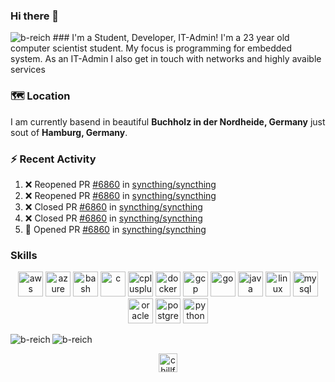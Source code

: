 ### Hi there 👋
<img src="https://komarev.com/ghpvc/?username=b-reich" alt="b-reich" />
### I'm a Student, Developer, IT-Admin!
I'm a 23 year old computer scientist student. My focus is programming for embedded system.
As an IT-Admin I also get in touch with networks and highly avaible services

### 🗺️ Location
I am currently basend in beautiful **Buchholz in der Nordheide, Germany** just sout of **Hamburg, Germany**.

### :zap: Recent Activity
<!--START_SECTION:activity-->
1. ❌ Reopened PR [#6860](https://github.com//syncthing/syncthing/pull/6860) in [syncthing/syncthing](https://github.com//syncthing/syncthing)
2. ❌ Reopened PR [#6860](https://github.com//syncthing/syncthing/pull/6860) in [syncthing/syncthing](https://github.com//syncthing/syncthing)
3. ❌ Closed PR [#6860](https://github.com//syncthing/syncthing/pull/6860) in [syncthing/syncthing](https://github.com//syncthing/syncthing)
4. ❌ Closed PR [#6860](https://github.com//syncthing/syncthing/pull/6860) in [syncthing/syncthing](https://github.com//syncthing/syncthing)
5. 💪 Opened PR [#6860](https://github.com//syncthing/syncthing/pull/6860) in [syncthing/syncthing](https://github.com//syncthing/syncthing)
<!--END_SECTION:activity-->

### Skills
<p align="center"><img src="https://devicons.github.io/devicon/devicon.git/icons/amazonwebservices/amazonwebservices-original-wordmark.svg" alt="aws" width="40" height="40"/> <img src="https://www.vectorlogo.zone/logos/microsoft_azure/microsoft_azure-icon.svg" alt="azure" width="40" height="40"/> <img src="https://www.vectorlogo.zone/logos/gnu_bash/gnu_bash-icon.svg" alt="bash" width="40" height="40"/> <img src="https://devicons.github.io/devicon/devicon.git/icons/c/c-original.svg" alt="c" width="40" height="40"/> <img src="https://devicons.github.io/devicon/devicon.git/icons/cplusplus/cplusplus-original.svg" alt="cplusplus" width="40" height="40"/> <img src="https://devicons.github.io/devicon/devicon.git/icons/docker/docker-original-wordmark.svg" alt="docker" width="40" height="40"/> <img src="https://www.vectorlogo.zone/logos/google_cloud/google_cloud-icon.svg" alt="gcp" width="40" height="40"/> <img src="https://devicons.github.io/devicon/devicon.git/icons/go/go-original.svg" alt="go" width="40" height="40"/> <img src="https://devicons.github.io/devicon/devicon.git/icons/java/java-original-wordmark.svg" alt="java" width="40" height="40"/> <img src="https://devicons.github.io/devicon/devicon.git/icons/linux/linux-original.svg" alt="linux" width="40" height="40"/> <img src="https://devicons.github.io/devicon/devicon.git/icons/mysql/mysql-original-wordmark.svg" alt="mysql" width="40" height="40"/> <img src="https://devicons.github.io/devicon/devicon.git/icons/oracle/oracle-original.svg" alt="oracle" width="40" height="40"/> <img src="https://devicons.github.io/devicon/devicon.git/icons/postgresql/postgresql-original-wordmark.svg" alt="postgresql" width="40" height="40"/> <img src="https://devicons.github.io/devicon/devicon.git/icons/python/python-original.svg" alt="python" width="40" height="40"/></p><img align="left" src="https://github-readme-stats.vercel.app/api/top-langs/?username=b-reich&layout=compact&hide=html" alt="b-reich" />

<img align="center" src="https://github-readme-stats.vercel.app/api?username=b-reich&show_icons=true" alt="b-reich" />

<p align="center">
<a href="https://twitter.com/chillfre4k" target="blank"><img align="center" src="https://cdn.jsdelivr.net/npm/simple-icons@3.0.1/icons/twitter.svg" alt="chillfre4k" height="30" width="30" /></a>
</p>
